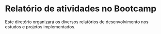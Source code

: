 # Relatório de atividades no Bootcamp

Este diretório organizará os diversos relatórios de desenvolvimento nos estudos e projetos implementados.